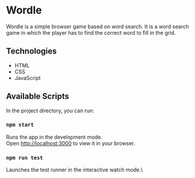 # Wordle

Wordle is a simple browser game based on word search. It is a word search game in which the player has to find the correct word to fill in the grid.

## Technologies
- HTML
- CSS
- JavaScript

## Available Scripts

In the project directory, you can run:

### `npm start`

Runs the app in the development mode.\
Open [http://localhost:3000](http://localhost:3000) to view it in your browser.

### `npm run test`

Launches the test runner in the interactive watch mode.\
